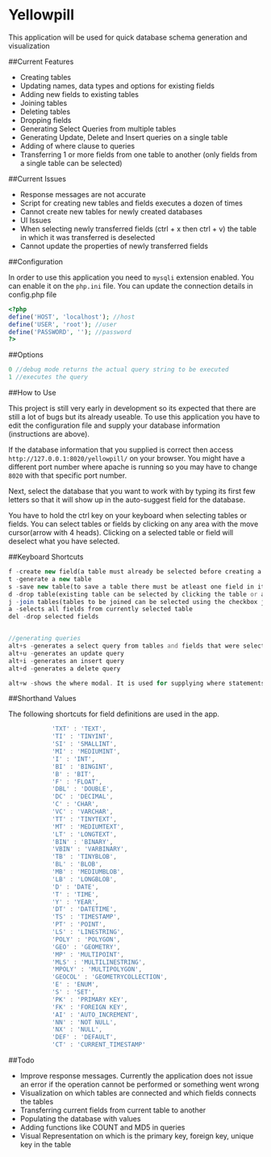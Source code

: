 Yellowpill
==========

This application will be used for quick database schema generation and visualization

##Current Features

- Creating tables
- Updating names, data types and options for existing fields
- Adding new fields to existing tables
- Joining tables
- Deleting tables
- Dropping fields
- Generating Select Queries from multiple tables
- Generating Update, Delete and Insert queries on a single table
- Adding of where clause to queries
- Transferring 1 or more fields from one table to another (only fields from a single table can be selected)


##Current Issues

- Response messages are not accurate
- Script for creating new tables and fields executes a dozen of times
- Cannot create new tables for newly created databases
- UI Issues
- When selecting newly transferred fields (ctrl + x then ctrl + v) the table in which it was transferred is
deselected
- Cannot update the properties of newly transferred fields


##Configuration

In order to use this application you need to ```mysqli``` extension enabled. 
You can enable it on the ```php.ini``` file.
You can update the connection details in config.php file

```php
<?php
define('HOST', 'localhost'); //host
define('USER', 'root'); //user
define('PASSWORD', ''); //password
?>
```

##Options

```php
0 //debug mode returns the actual query string to be executed 
1 //executes the query
```

##How to Use

This project is still very early in development so its expected that there are still a lot of bugs but its already useable.
To use this application you have to edit the configuration file and supply your database information (instructions are above).

If the database information that you supplied is correct then access ```http://127.0.0.1:8020/yellowpill/``` on your browser.
You might have a different port number where apache is running so you may have to change ```8020``` with that specific port number.

Next, select the database that you want to work with by typing its first few letters so that it will show up in the auto-suggest field for the database.

You have to hold the ctrl key on your keyboard when selecting tables or fields. 
You can select tables or fields by clicking on any area with the move cursor(arrow with 4 heads). 
Clicking on a selected table or field will deselect what you have selected.


##Keyboard Shortcuts

```php
f -create new field(a table must already be selected before creating a new field, you can also press enter from inside an existing field to create a new field for the selected table)
t -generate a new table
s -save new table(to save a table there must be atleast one field in it)
d -drop table(existing table can be selected by clicking the table or anywhere inside the table)
j -join tables(tables to be joined can be selected using the checkbox just below the tables name)
a -selects all fields from currently selected table
del -drop selected fields


//generating queries
alt+s -generates a select query from tables and fields that were selected
alt+u -generates an update query
alt+i -generates an insert query
alt+d -generates a delete query

alt+w -shows the where modal. It is used for supplying where statements on the current query.
```

##Shorthand Values

The following shortcuts for field definitions are used in the app.

```javascript
			'TXT' : 'TEXT',
			'TI' : 'TINYINT', 
			'SI' : 'SMALLINT',
			'MI' : 'MEDIUMINT',
			'I' : 'INT', 
			'BI' : 'BINGINT', 
			'B' : 'BIT', 
			'F' : 'FLOAT', 
			'DBL' : 'DOUBLE',
			'DC' : 'DECIMAL', 
			'C' : 'CHAR', 
			'VC' : 'VARCHAR',
			'TT' : 'TINYTEXT',
			'MT' : 'MEDIUMTEXT',
			'LT' : 'LONGTEXT',
			'BIN' : 'BINARY', 
			'VBIN' : 'VARBINARY',
			'TB' : 'TINYBLOB',
			'BL' : 'BLOB', 
			'MB' : 'MEDIUMBLOB',
			'LB' : 'LONGBLOB',
			'D' : 'DATE', 
			'T' : 'TIME', 
			'Y' : 'YEAR',
			'DT' : 'DATETIME',
			'TS' : 'TIMESTAMP', 
			'PT' : 'POINT',
			'LS' : 'LINESTRING',
			'POLY' : 'POLYGON', 
			'GEO' : 'GEOMETRY', 
			'MP' : 'MULTIPOINT',
			'MLS' : 'MULTILINESTRING', 
			'MPOLY' : 'MULTIPOLYGON',
			'GEOCOL' : 'GEOMETRYCOLLECTION', 
			'E' : 'ENUM', 
			'S' : 'SET',
			'PK' : 'PRIMARY KEY',
			'FK' : 'FOREIGN KEY',
			'AI' : 'AUTO_INCREMENT',
			'NN' : 'NOT NULL',
			'NX' : 'NULL',
			'DEF' : 'DEFAULT',
			'CT' : 'CURRENT_TIMESTAMP'
```

##Todo

- Improve response messages. Currently the application does not issue an error if the operation cannot be performed or something went wrong
- Visualization on which tables are connected and which fields connects the tables
- Transferring current fields from current table to another
- Populating the database with values
- Adding functions like COUNT and MD5 in queries
- Visual Representation on which is the primary key, foreign key, unique key in the table